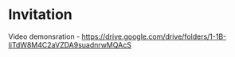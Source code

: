 # Invitation
Video demonsration -   https://drive.google.com/drive/folders/1-1B-IiTdW8M4C2aVZDA9suadnrwMQAcS
